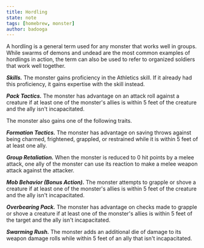 ```yaml
---
title: Hordling
state: note
tags: [homebrew, monster]
author: badooga
---
```

A hordling is a general term used for any monster that works well in groups. While swarms of demons and undead are the most common examples of hordlings in action, the term can also be used to refer to organized soldiers that work well together.

***Skills.*** The monster gains proficiency in the Athletics skill. If it already had this proficiency, it gains expertise with the skill instead.

***Pack Tactics.*** The monster has advantage on an attack roll against a creature if at least one of the monster's allies is within 5 feet of the creature and the ally isn't incapacitated.

The monster also gains one of the following traits.

***Formation Tactics.*** The monster has advantage on saving throws against being charmed, frightened, grappled, or restrained while it is within 5 feet of at least one ally.

***Group Retaliation.*** When the monster is reduced to 0 hit points by a melee attack, one ally of the monster can use its reaction to make a melee weapon attack against the attacker.

***Mob Behavior (Bonus Action).*** The monster attempts to grapple or shove a creature if at least one of the monster's allies is within 5 feet of the creature and the ally isn't incapacitated.

***Overbearing Pack.*** The monster has advantage on checks made to grapple or shove a creature if at least one of the monster's allies is within 5 feet of the target and the ally isn't incapacitated.

***Swarming Rush.*** The monster adds an additional die of damage to its weapon damage rolls while within 5 feet of an ally that isn't incapacitated.